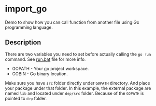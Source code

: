 # import_go

Demo to show how you can call function from another file using Go programming
language.

## Description

There are two variables you need to set before actually calling the `go run`
command. See [run.bat](./scripts/run.bat) file for more info.

* GOPATH - Your go project workspace.
* GOBIN - Go binary location.

Make sure you have `src` folder directly under `GOPATH` directory. And place 
your package under that folder. In this example, the external package are named 
`lib` and located under `dep/src` folder. Because of the `GOPATH` is pointed 
to `dep` folder.
